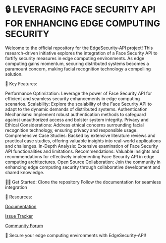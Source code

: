 # 🔒 LEVERAGING FACE SECURITY API FOR ENHANCING EDGE COMPUTING SECURITY 
 Welcome to the official repository for the EdgeSecurity-API project! This research-driven initiative explores the integration of a Face Security API to fortify security measures in edge computing environments. As edge computing gains momentum, securing distributed systems becomes a paramount concern, making facial recognition technology a compelling solution.

🚀 Key Features:

Performance Optimization: Leverage the power of Face Security API for efficient and seamless security enhancements in edge computing scenarios.
Scalability: Explore the scalability of the Face Security API to adapt to the dynamic demands of distributed systems.
Authentication Mechanisms: Implement robust authentication methods to safeguard against unauthorized access and bolster system integrity.
Privacy and Ethical Considerations: Address ethical concerns surrounding facial recognition technology, ensuring privacy and responsible usage.
Comprehensive Case Studies: Backed by extensive literature reviews and practical case studies, offering valuable insights into real-world applications and challenges.
In-Depth Analysis: Extensive examination of Face Security API functionalities and limitations.
Recommendations: Valuable insights and recommendations for effectively implementing Face Security API in edge computing architectures.
Open Source Collaboration: Join the community in enhancing edge computing security through collaborative development and shared knowledge.

👩‍💻 Get Started:
Clone the repository
Follow the documentation for seamless integration

📖 Resources:
<a href="" target="blank"><p>Documentation</p></a>
<a href="" target="blank"><p>Issue Tracker</p></a>
<a href="" target="blank"><p>Community Forum</p></a>

🔐 Secure your edge computing environments with EdgeSecurity-API!
